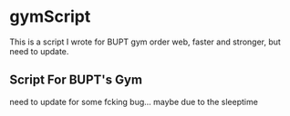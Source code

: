 # gymScript
This is a script I wrote for BUPT gym order web, faster and stronger, but need to update.

## Script For BUPT's Gym

need to update for some fcking bug... maybe due to the sleeptime
